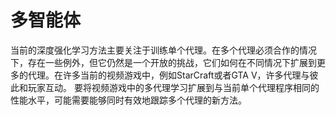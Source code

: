 # 多智能体

当前的深度强化学习方法主要关注于训练单个代理。在多个代理必须合作的情况下，存在一些例外，但它仍然是一个开放的挑战，它们如何在不同情况下扩展到更多的代理。在许多当前的视频游戏中，例如StarCraft或者GTA V，许多代理与彼此和玩家互动。 要将视频游戏中的多代理学习扩展到与当前单个代理程序相同的性能水平，可能需要能够同时有效地跟踪多个代理的新方法。

